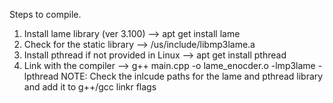 Steps to compile.
1) Install lame library (ver 3.100)
   --> apt get install lame 
2) Check for the static library
   --> /us/include/libmp3lame.a
3) Install pthread if not provided in Linux 
   --> apt get install pthread
4) Link with the compiler
   --> g++ main.cpp -o lame_enocder.o -lmp3lame -lpthread 
   NOTE: Check the inlcude paths for the lame and pthread library and add it to g++/gcc linkr flags
